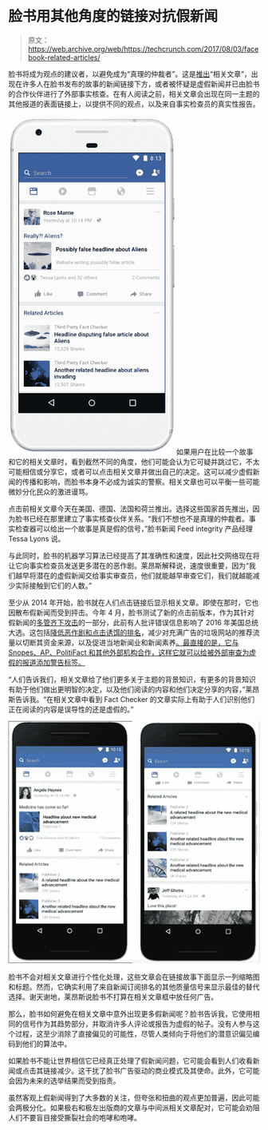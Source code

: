 # 脸书用其他角度的链接对抗假新闻

> 原文：<https://web.archive.org/web/https://techcrunch.com/2017/08/03/facebook-related-articles/>

脸书将成为观点的建议者，以避免成为“真理的仲裁者”。这是[推出](https://web.archive.org/web/20230404132716/https://newsroom.fb.com/news/2017/04/news-feed-fyi-new-test-with-related-articles/)“相关文章”，出现在许多人在脸书发布的故事的新闻链接下方，或者被怀疑是虚假新闻并已由脸书的合作伙伴进行了外部事实核查。在有人阅读之前，相关文章会出现在同一主题的其他报道的表面链接上，以提供不同的观点，以及来自事实检查员的真实性报告。

![](img/be45a023d3d0e7865bce3789c895ec4a.png)如果用户在比较一个故事和它的相关文章时，看到截然不同的角度，他们可能会认为它可疑并跳过它，不太可能相信或分享它，或者可以点击相关文章并做出自己的决定。这可以减少虚假新闻的传播和影响，而脸书本身不必成为诚实的警察。相关文章也可以平衡一些可能微妙分化民众的激进谩骂。

点击前相关文章今天在美国、德国、法国和荷兰推出。选择这些国家首先推出，因为脸书已经在那里建立了事实核查伙伴关系。“我们不想也不是真理的仲裁者。事实检查器可以给出一个故事是真是假的信号，”脸书新闻 Feed integrity 产品经理 Tessa Lyons 说。

与此同时，脸书的机器学习算法已经提高了其准确性和速度，因此社交网络现在将让它向事实检查员发送更多潜在的恶作剧。莱昂斯解释说，速度很重要，因为“我们越早将潜在的虚假新闻交给事实审查员，他们就能越早审查它们，我们就越能减少实际接触到它们的人数。”

至少从 2014 年开始，脸书就在人们点击链接后显示相关文章。即使在那时，它也因散布假新闻而受到抨击。今年 4 月，脸书测试了新的点击前版本，作为其针对假新闻的[多管齐下攻击](https://web.archive.org/web/20230404132716/https://www.facebook.com/zuck/posts/10103253901916271)的一部分，此前有人批评错误信息影响了 2016 年美国总统大选。这包括[降低恶作剧和点击诱饵的排名](https://web.archive.org/web/20230404132716/https://techcrunch.com/2016/09/06/ultimate-guide-to-the-news-feed/)，减少对充满广告的垃圾网站的推荐流量以切断其资金来源，以及促进当地新闻业和新闻素养[。最直接的是，它与 Snopes、AP、PolitiFact 和其他外部机构合作，这样它就可以给被外部审查为虚假的报道添加警告标签。](https://web.archive.org/web/20230404132716/https://techcrunch.com/2017/04/06/facebook-puts-link-to-10-tips-for-spotting-false-news-atop-feed/)

“人们告诉我们，相关文章给了他们更多关于主题的背景知识，有更多的背景知识有助于他们做出更明智的决定，以及他们阅读的内容和他们决定分享的内容，”莱昂斯告诉我。“在相关文章中看到 Fact Checker 的文章实际上有助于人们识别他们正在阅读的内容是误导性的还是虚假的。”

![](img/a80fbbdbd4b2c92aef1f70faea4cdd7a.png)

脸书不会对相关文章进行个性化处理，这些文章会在链接故事下面显示一列缩略图和标题。然而，它确实利用了来自新闻订阅排名的其他质量信号来显示最佳的替代选择。谢天谢地，莱昂斯说脸书不打算在相关文章框中放任何广告。

那么，脸书如何避免在相关文章中意外出现更多假新闻呢？脸书告诉我，它使用相同的信号作为其趋势部分，并取消许多人评论或报告为虚假的帖子。没有人参与这个过程，这至少消除了直接偏见的可能性，尽管人类倾向于将他们的潜意识偏见编码到他们的算法中。

如果脸书不能让世界相信它已经真正处理了假新闻问题，它可能会看到人们收看新闻或点击其链接减少。这干扰了脸书广告驱动的商业模式及其使命。此外，它可能会因为未来的选举结果而受到指责。

虽然客观上假新闻得到了大多数的关注，但夸张和扭曲的观点更加普遍，因此可能会两极分化。如果极右和极左出版商的文章与中间派相关文章配对，它可能会劝阻人们不要盲目接受撕裂社会的咆哮和咆哮。